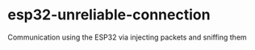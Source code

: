 # esp32-unreliable-connection
Communication using the ESP32 via injecting packets and sniffing them
